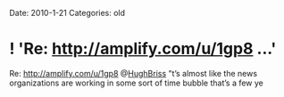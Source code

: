 Date: 2010-1-21
Categories: old

# ! 'Re: http://amplify.com/u/1gp8 ...'

Re: <a href="http://amplify.com/u/1gp8" rel="nofollow">http://amplify.com/u/1gp8</a> @<a href="http://twitter.com/HughBriss" class="aktt_username">HughBriss</a> "t’s almost like the news organizations are working in some sort of time bubble that’s a few ye
